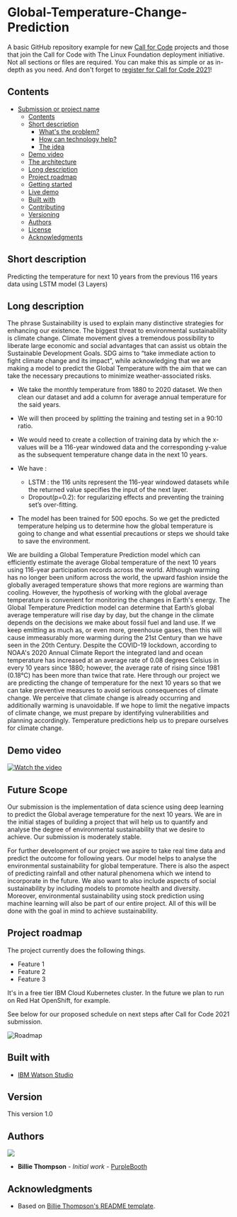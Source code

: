 # Global-Temperature-Change-Prediction

A basic GitHub repository example for new [Call for Code](https://developer.ibm.com/callforcode/) projects and those that join the Call for Code with The Linux Foundation deployment initiative. Not all sections or files are required. You can make this as simple or as in-depth as you need. And don't forget to [register for Call for Code 2021](https://developer.ibm.com/callforcode/get-started/)!


## Contents

- [Submission or project name](#submission-or-project-name)
  - [Contents](#contents)
  - [Short description](#short-description)
    - [What's the problem?](#whats-the-problem)
    - [How can technology help?](#how-can-technology-help)
    - [The idea](#the-idea)
  - [Demo video](#demo-video)
  - [The architecture](#the-architecture)
  - [Long description](#long-description)
  - [Project roadmap](#project-roadmap)
  - [Getting started](#getting-started)
  - [Live demo](#live-demo)
  - [Built with](#built-with)
  - [Contributing](#contributing)
  - [Versioning](#versioning)
  - [Authors](#authors)
  - [License](#license)
  - [Acknowledgments](#acknowledgments)

## Short description
Predicting the temperature for next 10 years from the previous 116 years data using LSTM model (3 Layers)


## Long description

The phrase Sustainability is used to explain many distinctive strategies for enhancing our existence. The biggest threat to environmental sustainability is climate change. Climate movement gives a tremendous possibility to liberate large economic and social advantages that can assist us obtain the Sustainable Development Goals. SDG aims to “take immediate action to fight climate change and its impact”, while acknowledging that we are making a model to predict the Global Temperature with the aim that we can take the necessary precautions to minimize weather-associated risks.

 - We take the monthly temperature from 1880 to 2020 dataset. We then clean our dataset and add a column for average annual temperature for the said years.
 - We will then proceed by splitting the training and testing set in a 90:10 ratio.
 - We would need to create a collection of training data by which the x-values will be a 116-year windowed data and the corresponding y-value as the subsequent temperature change data in the next 10 years.
- We have :
  - LSTM : the 116 units represent the 116-year windowed datasets while the returned value specifies the input of the next layer.
  - Dropout(p=0.2): for regularizing effects and preventing the training set’s over-fitting.

- The model has been trained for 500 epochs. So we get the predicted temperature helping us to determine how the global temperature is going to change and what essential precautions or steps we should take to save the environment.

We are building a Global Temperature Prediction model which can efficiently estimate the average Global temperature of the next 10 years using 116-year participation records across the world. Although warming has no longer been uniform across the world, the upward fashion inside the globally averaged temperature shows that more regions are warming than cooling. However, the hypothesis of working with the global average temperature is convenient for monitoring the changes in Earth's energy. 
The Global Temperature Prediction model can determine that Earth’s global average temperature will rise day by day, but the change in the climate depends on the decisions we make about fossil fuel and land use. If we keep emitting as much as, or even more, greenhouse gases, then this will cause immeasurably more warming during the 21st Century than we have seen in the 20th Century. Despite the COVID-19 lockdown, according to NOAA's 2020 Annual Climate Report the integrated land and ocean temperature has increased at an average rate of 0.08 degrees Celsius in every 10 years since 1880; however, the average rate of rising since 1981 (0.18°C) has been more than twice that rate. Here through our project we are predicting the change of temperature for the next 10 years so that we can take preventive measures to avoid serious consequences of climate change.
We perceive that climate change is already occurring and additionally warming is unavoidable. If we hope to limit the negative impacts of climate change, we must prepare by identifying vulnerabilities and planning accordingly. Temperature predictions help us to prepare ourselves for climate change.




## Demo video

[![Watch the video](https://github.com/Call-for-Code/Liquid-Prep/blob/master/images/readme/IBM-interview-video-image.png)](https://youtu.be/vOgCOoy_Bx0)


## Future Scope

Our submission is the implementation of data science using deep learning to predict the Global average temperature for the next 10 years. We are in the initial stages of building a project that will help us to quantify and analyse the degree of environmental sustainability that we desire to achieve. Our submission is moderately stable.

For further development of our project we aspire to take real time data and predict the outcome for following years. Our model helps to analyse the environmental sustainability for global temperature. There is also the aspect of predicting rainfall and other natural phenomena which we intend to incorporate in the future. We also want to also include aspects of social sustainability by including models to promote health and diversity. Moreover, environmental sustainability using stock prediction using machine learning will also be part of our entire project. All of this will be done with the goal in mind to achieve sustainability. 


## Project roadmap

The project currently does the following things.

- Feature 1
- Feature 2
- Feature 3

It's in a free tier IBM Cloud Kubernetes cluster. In the future we plan to run on Red Hat OpenShift, for example.

See below for our proposed schedule on next steps after Call for Code 2021 submission.

![Roadmap](./images/roadmap.jpg)



## Built with

- [IBM Watson Studio](https://cloud.ibm.com/catalog?search=cloudant#search_results) 



## Version

This version 1.0

## Authors

<a href="https://github.com/Call-for-Code/Project-Sample/graphs/contributors">
  <img src="https://contributors-img.web.app/image?repo=Call-for-Code/Project-Sample" />
</a>

- **Billie Thompson** - _Initial work_ - [PurpleBooth](https://github.com/PurpleBooth)



## Acknowledgments

- Based on [Billie Thompson's README template](https://gist.github.com/PurpleBooth/109311bb0361f32d87a2).
